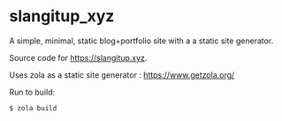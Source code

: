 # slangitup_xyz
A simple, minimal, static blog+portfolio site with a a static site generator.

Source code for https://slangitup.xyz.

Uses zola as a static site generator : https://www.getzola.org/

Run to build:
```bash
$ zola build
```

